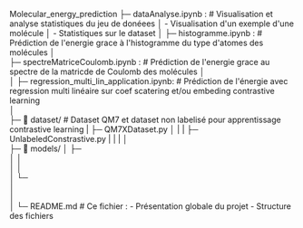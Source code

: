 
Molecular_energy_prediction
├─ dataAnalyse.ipynb :              # Visualisation et analyse statistiques du jeu de donéees 
│                                       - Visualisation d'un exemple d'une molécule
│                                       - Statistiques sur le dataset
│ 
├─ histogramme.ipynb :              # Prédiction de l'energie grace à l'histogramme du type d'atomes des molécules
│                                                                             
├─ spectreMatriceCoulomb.ipynb :     # Prédiction de l'energie grace au spectre de la matricde de Coulomb des molécules
│                                       
│
├─ regression_multi_lin_application.ipynb:  # Prédiction de l'énergie avec regression multi linéaire sur coef scatering et/ou embeding contrastive learning                                     
│                                  
├─ 📂 dataset/                         # Dataset QM7 et dataset non labelisé pour apprentissage contrastive learning
|  ├─ QM7XDataset.py
│  |
|  ├─ UnlabeledConstrastive.py
|
|
|
│                                  
├─ 📂 models/
│  ├─         
│  │                              
│  │                               
│  └─          
│                                  
│                                  
│ 
└─  README.md                       # Ce fichier :
                                    - Présentation globale du projet
                                    - Structure des fichiers
       
